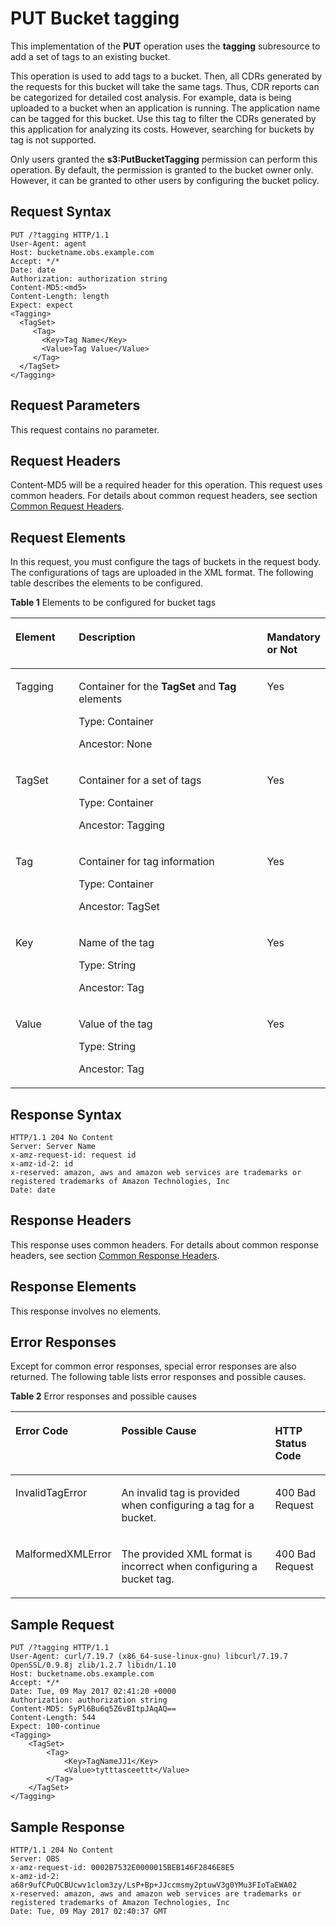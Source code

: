 # PUT Bucket tagging<a name="EN-US_TOPIC_0125560290"></a>

This implementation of the  **PUT**  operation uses the **tagging**  subresource to add a set of tags to an existing bucket.

This operation is used to add tags to a bucket. Then, all CDRs generated by the requests for this bucket will take the same tags. Thus, CDR reports can be categorized for detailed cost analysis. For example, data is being uploaded to a bucket when an application is running. The application name can be tagged for this bucket. Use this tag to filter the CDRs generated by this application for analyzing its costs. However, searching for buckets by tag is not  supported.

Only users granted the  **s3:PutBucketTagging**  permission can perform this operation. By default, the permission is granted to the bucket owner only. However, it can be granted to other users by configuring the bucket policy.

## Request Syntax<a name="section35786508144743"></a>

```
PUT /?tagging HTTP/1.1
User-Agent: agent 
Host: bucketname.obs.example.com
Accept: */* 
Date: date 
Authorization: authorization string  
Content-MD5:<md5>
Content-Length: length
Expect: expect 
<Tagging> 
  <TagSet> 
     <Tag> 
       <Key>Tag Name</Key> 
       <Value>Tag Value</Value> 
     </Tag> 
  </TagSet> 
</Tagging>
```

## Request Parameters<a name="section27343126145027"></a>

This request contains no parameter.

## Request Headers<a name="section62377043103446"></a>

Content-MD5 will be a required header for this operation. This request uses common headers. For details about common request headers, see section  [Common Request Headers](common-request-headers.md).

## Request Elements<a name="section41685955145027"></a>

In this request, you must configure the tags of buckets in the request body. The configurations of tags are uploaded in the XML format. The following table describes the elements to be configured.

**Table  1**  Elements to be configured for bucket tags

<a name="table55855374145027"></a>
<table><thead align="left"><tr id="row43394869145027"><th class="cellrowborder" valign="top" width="20.200000000000003%" id="mcps1.2.4.1.1"><p id="p25323481145027"><a name="p25323481145027"></a><a name="p25323481145027"></a>Element</p>
</th>
<th class="cellrowborder" valign="top" width="60.61%" id="mcps1.2.4.1.2"><p id="p37936074145027"><a name="p37936074145027"></a><a name="p37936074145027"></a>Description</p>
</th>
<th class="cellrowborder" valign="top" width="19.189999999999998%" id="mcps1.2.4.1.3"><p id="p52923119145027"><a name="p52923119145027"></a><a name="p52923119145027"></a>Mandatory or Not</p>
</th>
</tr>
</thead>
<tbody><tr id="row58914224145027"><td class="cellrowborder" valign="top" width="20.200000000000003%" headers="mcps1.2.4.1.1 "><p id="p46789943103837"><a name="p46789943103837"></a><a name="p46789943103837"></a>Tagging</p>
</td>
<td class="cellrowborder" valign="top" width="60.61%" headers="mcps1.2.4.1.2 "><p id="p31889035103837"><a name="p31889035103837"></a><a name="p31889035103837"></a>Container for the <strong id="b18565866103837"><a name="b18565866103837"></a><a name="b18565866103837"></a>TagSet</strong>&nbsp;and&nbsp;<strong id="b32875072103837"><a name="b32875072103837"></a><a name="b32875072103837"></a>Tag</strong> elements</p>
<p id="p27440198103837"><a name="p27440198103837"></a><a name="p27440198103837"></a>Type:  Container</p>
<p id="p45635198103837"><a name="p45635198103837"></a><a name="p45635198103837"></a>Ancestor: None</p>
</td>
<td class="cellrowborder" valign="top" width="19.189999999999998%" headers="mcps1.2.4.1.3 "><p id="p5463532103837"><a name="p5463532103837"></a><a name="p5463532103837"></a>Yes</p>
</td>
</tr>
<tr id="row30825325103856"><td class="cellrowborder" valign="top" width="20.200000000000003%" headers="mcps1.2.4.1.1 "><p id="p63172917103947"><a name="p63172917103947"></a><a name="p63172917103947"></a>TagSet</p>
</td>
<td class="cellrowborder" valign="top" width="60.61%" headers="mcps1.2.4.1.2 "><p id="p16732614103947"><a name="p16732614103947"></a><a name="p16732614103947"></a>Container for a set of tags</p>
<p id="p16375801103947"><a name="p16375801103947"></a><a name="p16375801103947"></a>Type: Container</p>
<p id="p13164488103947"><a name="p13164488103947"></a><a name="p13164488103947"></a>Ancestor: Tagging</p>
</td>
<td class="cellrowborder" valign="top" width="19.189999999999998%" headers="mcps1.2.4.1.3 "><p id="p59690594103947"><a name="p59690594103947"></a><a name="p59690594103947"></a>Yes</p>
</td>
</tr>
<tr id="row2629709410396"><td class="cellrowborder" valign="top" width="20.200000000000003%" headers="mcps1.2.4.1.1 "><p id="p27899690103947"><a name="p27899690103947"></a><a name="p27899690103947"></a>Tag</p>
</td>
<td class="cellrowborder" valign="top" width="60.61%" headers="mcps1.2.4.1.2 "><p id="p45282441103947"><a name="p45282441103947"></a><a name="p45282441103947"></a>Container for tag information</p>
<p id="p4888788103947"><a name="p4888788103947"></a><a name="p4888788103947"></a>Type: Container</p>
<p id="p43999100103947"><a name="p43999100103947"></a><a name="p43999100103947"></a>Ancestor:  TagSet</p>
</td>
<td class="cellrowborder" valign="top" width="19.189999999999998%" headers="mcps1.2.4.1.3 "><p id="p7157356103947"><a name="p7157356103947"></a><a name="p7157356103947"></a>Yes</p>
</td>
</tr>
<tr id="row19744018103911"><td class="cellrowborder" valign="top" width="20.200000000000003%" headers="mcps1.2.4.1.1 "><p id="p50330179103947"><a name="p50330179103947"></a><a name="p50330179103947"></a>Key</p>
</td>
<td class="cellrowborder" valign="top" width="60.61%" headers="mcps1.2.4.1.2 "><p id="p50212713103947"><a name="p50212713103947"></a><a name="p50212713103947"></a>Name of the tag</p>
<p id="p49261238103947"><a name="p49261238103947"></a><a name="p49261238103947"></a>Type: String</p>
<p id="p40697959103947"><a name="p40697959103947"></a><a name="p40697959103947"></a>Ancestor: Tag</p>
</td>
<td class="cellrowborder" valign="top" width="19.189999999999998%" headers="mcps1.2.4.1.3 "><p id="p8200422103947"><a name="p8200422103947"></a><a name="p8200422103947"></a>Yes</p>
</td>
</tr>
<tr id="row9143931103933"><td class="cellrowborder" valign="top" width="20.200000000000003%" headers="mcps1.2.4.1.1 "><p id="p5419392103947"><a name="p5419392103947"></a><a name="p5419392103947"></a>Value</p>
</td>
<td class="cellrowborder" valign="top" width="60.61%" headers="mcps1.2.4.1.2 "><p id="p36317623103947"><a name="p36317623103947"></a><a name="p36317623103947"></a>Value of the tag</p>
<p id="p58423158103947"><a name="p58423158103947"></a><a name="p58423158103947"></a>Type: String</p>
<p id="p56046379103947"><a name="p56046379103947"></a><a name="p56046379103947"></a>Ancestor: Tag</p>
</td>
<td class="cellrowborder" valign="top" width="19.189999999999998%" headers="mcps1.2.4.1.3 "><p id="p43462851103947"><a name="p43462851103947"></a><a name="p43462851103947"></a>Yes</p>
</td>
</tr>
</tbody>
</table>

## Response Syntax<a name="section5866353914519"></a>

```
HTTP/1.1 204 No Content
Server: Server Name 
x-amz-request-id: request id 
x-amz-id-2: id 
x-reserved: amazon, aws and amazon web services are trademarks or registered trademarks of Amazon Technologies, Inc 
Date: date
```

## Response Headers<a name="section1737390614519"></a>

This response uses common headers. For details about common response headers, see section  [Common Response Headers](common-response-headers.md).

## Response Elements<a name="section4911114514519"></a>

This response involves no elements.

## Error Responses<a name="section3300087714519"></a>

Except for common error responses, special error responses are also returned. The following table lists error responses and possible causes.

**Table  2**  Error responses and possible causes

<a name="table3266664814519"></a>
<table><thead align="left"><tr id="row4080837914519"><th class="cellrowborder" valign="top" width="22.45%" id="mcps1.2.4.1.1"><p id="p1714439414519"><a name="p1714439414519"></a><a name="p1714439414519"></a>Error Code</p>
</th>
<th class="cellrowborder" valign="top" width="59.18%" id="mcps1.2.4.1.2"><p id="p4651869814519"><a name="p4651869814519"></a><a name="p4651869814519"></a>Possible Cause</p>
</th>
<th class="cellrowborder" valign="top" width="18.37%" id="mcps1.2.4.1.3"><p id="p991821114519"><a name="p991821114519"></a><a name="p991821114519"></a>HTTP Status Code</p>
</th>
</tr>
</thead>
<tbody><tr id="row6517759614519"><td class="cellrowborder" valign="top" width="22.45%" headers="mcps1.2.4.1.1 "><p id="p24011918104225"><a name="p24011918104225"></a><a name="p24011918104225"></a>InvalidTagError</p>
</td>
<td class="cellrowborder" valign="top" width="59.18%" headers="mcps1.2.4.1.2 "><p id="p65917245104225"><a name="p65917245104225"></a><a name="p65917245104225"></a>An invalid tag is provided when configuring a tag for a bucket.</p>
</td>
<td class="cellrowborder" valign="top" width="18.37%" headers="mcps1.2.4.1.3 "><p id="p37696661104225"><a name="p37696661104225"></a><a name="p37696661104225"></a>400 Bad Request</p>
</td>
</tr>
<tr id="row6582834414519"><td class="cellrowborder" valign="top" width="22.45%" headers="mcps1.2.4.1.1 "><p id="p33340710104225"><a name="p33340710104225"></a><a name="p33340710104225"></a>MalformedXMLError</p>
</td>
<td class="cellrowborder" valign="top" width="59.18%" headers="mcps1.2.4.1.2 "><p id="p16243018104225"><a name="p16243018104225"></a><a name="p16243018104225"></a>The provided XML format is incorrect when configuring a bucket tag.</p>
</td>
<td class="cellrowborder" valign="top" width="18.37%" headers="mcps1.2.4.1.3 "><p id="p40616082104225"><a name="p40616082104225"></a><a name="p40616082104225"></a>400 Bad Request</p>
</td>
</tr>
</tbody>
</table>

## Sample Request<a name="section21401127145254"></a>

```
PUT /?tagging HTTP/1.1 
User-Agent: curl/7.19.7 (x86_64-suse-linux-gnu) libcurl/7.19.7 OpenSSL/0.9.8j zlib/1.2.7 libidn/1.10 
Host: bucketname.obs.example.com
Accept: */* 
Date: Tue, 09 May 2017 02:41:20 +0000 
Authorization: authorization string 
Content-MD5: 5yPl6Bu6q5Z6vBItpJAqAQ== 
Content-Length: 544 
Expect: 100-continue
<Tagging> 
    <TagSet> 
        <Tag> 
            <Key>TagNameJJ1</Key> 
            <Value>tytttasceettt</Value> 
        </Tag> 
    </TagSet> 
</Tagging>
```

## Sample Response<a name="section32165774145254"></a>

```
HTTP/1.1 204 No Content
Server: OBS 
x-amz-request-id: 0002B7532E0000015BEB146F2846E8E5 
x-amz-id-2: a68r9ufCPuQCBUcwv1clom3zy/LsP+Bp+JJccmsmy2ptuwV3g0YMu3FIoTaEWA02 
x-reserved: amazon, aws and amazon web services are trademarks or registered trademarks of Amazon Technologies, Inc  
Date: Tue, 09 May 2017 02:40:37 GMT
```

